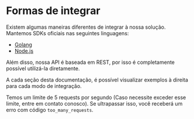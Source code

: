 # Formas de integrar

Existem algumas maneiras diferentes de integrar à nossa solução. Mantemos SDKs oficiais nas seguintes linguagens:

- [Golang](https://github.com/Swipetech/swp-go-sdk)
- [Node.js](https://github.com/Swipetech/swp-node-sdk)

Além disso, nossa API é baseada em REST, por isso é completamente possível utilizá-la diretamente. 

A cada seção desta documentação, é possível visualizar exemplos à direita para cada modo de integração.

<aside class="notice">Temos um limite de 5 requests por segundo (Caso necessite exceder esse limite, entre em contato conosco). Se ultrapassar isso, você receberá um erro com código <code>too_many_requests</code>.</aside>
